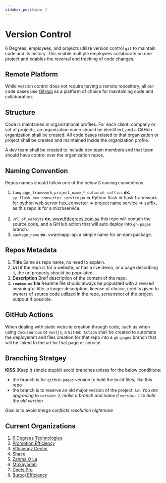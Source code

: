 ```yaml
---
sidebar_position: 2
---
```

# Version Control

6 Degrees, employees, and projects utilize version control `git` to maintain code and its history. This enable multiple employees collaborate on one project and
enables the reversal and tracking of code changes.

## Remote Platform

While version control does not require having a remote repository, all our code bases use [GitHub](https://www.github.com) as a platform of choice for maintaining code and collaboration.

## Structure

Code is maintained in organizational profiles. For each client, company or set of projects, an organization name should be identified, and a GitHub organization shall be created. All code bases related to that organization or project shall be created and maintained inside the organization profile.

A dev team shall be created to include dev team members and that team should have control over the organization repos. 

## Naming Convention

Repos names should follow one of the below 3 naming conventions

1. `language`\_`framework`\_`project_name`\_`* optional suffics`
   **ex.** `py_flask_hex_converter_service`
   py => Python
   flask => flask framework for python web server
   hex_converter => project name
   service => suffix, as this repo is for a microservice.  
    <br />
2. `url_of_website`
   **ex.** www.6degrees.com.sa
   this repo will contain the source code, and a GitHub action that will auto deploy into `gh-pages` branch.
   <br />
3. `package_name`
   **ex.** swarmapp-api
   a simple name for an npm package.

## Repos Metadata

1. **Title**
   Same as repo name, no need to explain.
   <br />
2. **Url**
   if the repo is for a website, or has a live demo, or a page describing it, the url property should be populated
   <br />
3. **Description**
   Breif description of the content of the repo.
   <br />
4. **`readme.md` file**
   Readme file should always be populated with a revised meaningful title, a longer description, license of choice, credits given to owners of source code utilized in the repo, screenshot of the project outpout if possible.

## GitHub Actions

When dealing with static website creation through code, such as when using `docusaurous` or `nuxtjs`, a `GitHub Action` shall be created to automate the deployemnt and files creation for that repo into a `gh-pages` branch that will be linked to the *url* for that page or service.

## Branching Stratgey

**KISS** (Keep it simple stupid)
avoid branches unless for the below conditions:  

* the branch is for `github-pages` version to hold the build files, like this repo
* the branch is to reserve an old major version of the project. *i.e. You are upgrading to `version 2`, make a branch and name it `version 1` to hold the old version*
  
Goal is to avoid *merge conflicts resolution nightmare*

## Current Organizations

1. [6 Degrees Technologies](https://github.com/6degrees)
2. [Promotion Efficiency](https://github.com/PromotionEfficiency)
3. [Efficiency Center](https://github.com/EfficiencyS)
4. [Shace](https://github.com/Shace-co)
5. [Zahma O La](https://github.com/zahmaola)
6. [Mo3ayadah](https://github.com/mo3aydah)
7. [Deets.Pro](https://github.com/deets-pro)
8. [Burooj Efficiency](https://github.com/Burooj-pro)
